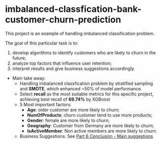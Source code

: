 # imbalanced-classfication-bank-customer-churn-prediction
  This project is an example of handling imbalanced classification problem. 

  The goal of this particular task is to:  
1) develop algorithms to identify customers who are likely to churn in the future;  
  2) analyze top factors that influence user retention;  
  3) interpret results and give business suggestions accordingly.

- Main take away:
    - Handling imbalanced classfication problem by stratified sampling and **SMOTE**, which enhanced ~50% of model performance.
    - Select **recall** as the most suitable metrics for this specific project, achieving best recall of **69.74%** by XGBoost
    - 5 Most important factors:   
        - **Age**: older customer are more likely to churn;  
        -  **NumOfProducts**: churn customer tend to use more products;  
        - **Gender**: female are more likely to churn;   
        - **Geography**: Customer from Germany are more likely to churn;  
        - **IsActiveMember**: Non active members are more likely to churn.  
    - Business Suggestions: See [Part 6 Conclusion - Main suggestions](bank_customer_churn_prediction.ipynb#part6-suggest) 
    
